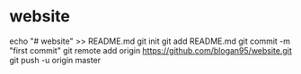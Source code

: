 # website
echo "# website" >> README.md
git init
git add README.md
git commit -m "first commit"
git remote add origin https://github.com/blogan95/website.git
git push -u origin master
